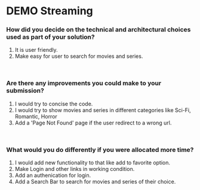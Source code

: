 # DEMO Streaming 

### How did you decide on the technical and architectural choices used as part of your solution?
1. It is user friendly.
2. Make easy for user to search for movies and series.

<br />

### Are there any improvements you could make to your submission?
1. I would try to concise the code.
2. I would try to show movies and series in different categories like Sci-Fi, Romantic, Horror
3. Add a 'Page Not Found' page if the user redirect to a wrong url.

<br />

### What would you do differently if you were allocated more time?
1. I would add new functionality to that like add to favorite option.
2. Make Login and other links in working condition.
3. Add an authenication for login.
4. Add a Search Bar to search for movies and series of their choice.
